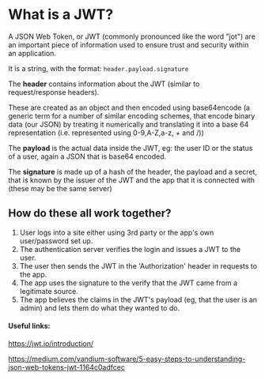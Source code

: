 # What is a JWT?

A JSON Web Token, or JWT (commonly pronounced like the word "jot") are an important piece of information used to ensure trust and security within an application.

It is a string, with the format: ```header.payload.signature```

The **header** contains information about the JWT (similar to request/response headers).

These are created as an object and then encoded using base64encode (a generic term for a number of similar encoding schemes, that encode binary data (our JSON) by treating it numerically and translating it into a base 64 representation (i.e. represented using 0-9,A-Z,a-z, + and /))

The **payload** is the actual data inside the JWT, eg: the user ID or the status of a user, again a JSON that is base64 encoded.

The **signature** is made up of a hash of the header, the payload and a secret, that is known by the issuer of the JWT and the app that it is connected with (these may be the same server)

## How do these all work together?

1. User logs into a site either using 3rd party or the app's own user/password set up.
2. The authentication server verifies the login and issues a JWT to the user.
3. The user then sends the JWT in the 'Authorization' header in requests to the app.
4. The app uses the signature to the verify that the JWT came from a legitimate source.
5. The app believes the claims in the JWT's payload (eg, that the user is an admin) and lets them do what they wanted to do.


#### Useful links:

https://jwt.io/introduction/

https://medium.com/vandium-software/5-easy-steps-to-understanding-json-web-tokens-jwt-1164c0adfcec
